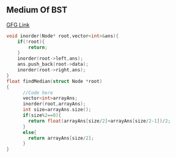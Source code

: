 ## Medium Of BST
[GFG Link](https://www.geeksforgeeks.org/problems/median-of-bst/1)
```cpp
void inorder(Node* root,vector<int>&ans){
    if(!root){
        return;
    }
    inorder(root->left,ans);
    ans.push_back(root->data);
    inorder(root->right,ans);
}
float findMedian(struct Node *root)
{
      //Code here
      vector<int>arrayAns;
      inorder(root,arrayAns);
      int size=arrayAns.size();
      if(size%2==0){
        return float(arrayAns[size/2]+arrayAns[size/2-1])/2;
      }
      else{
        return arrayAns[size/2];
      }
}